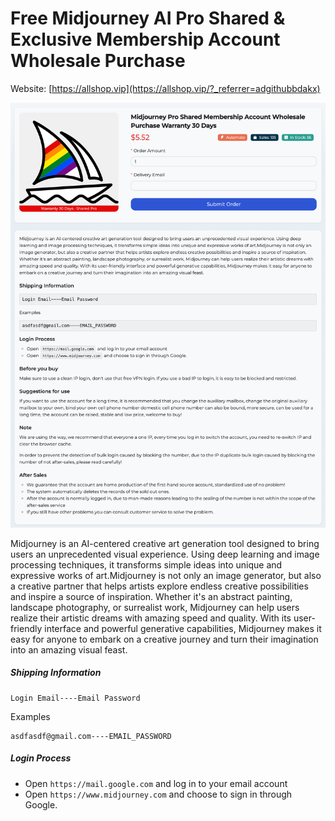 # Free Midjourney AI Pro Shared & Exclusive Membership Account Wholesale Purchase

Website: [https://allshop.vip](https://allshop.vip/?_referrer=adgithubbdakx)

![allshop-midjourney](allshop-midjourney.png)

Midjourney is an AI-centered creative art generation tool designed to bring users an unprecedented visual experience. Using deep learning and image processing techniques, it transforms simple ideas into unique and expressive works of art.Midjourney is not only an image generator, but also a creative partner that helps artists explore endless creative possibilities and inspire a source of inspiration. Whether it's an abstract painting, landscape photography, or surrealist work, Midjourney can help users realize their artistic dreams with amazing speed and quality. With its user-friendly interface and powerful generative capabilities, Midjourney makes it easy for anyone to embark on a creative journey and turn their imagination into an amazing visual feast.

##### Shipping Information

```
Login Email----Email Password
```

Examples

```
asdfasdf@gmail.com----EMAIL_PASSWORD
```

##### Login Process

- Open `https://mail.google.com` and log in to your email account
- Open `https://www.midjourney.com` and choose to sign in through Google.
